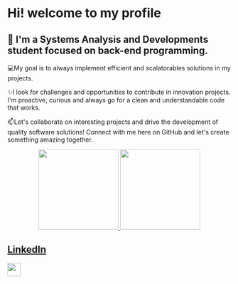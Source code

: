 <!DOCTYPE html>
<html lang="en">
<head>
  <meta charset="UTF-8">
  <meta name="viewport" content="width=device-width, initial-scale=1.0">
 
</head>
<body>
  <h1>Hi! welcome to my profile</h1>
  <h2>👋 I'm a Systems Analysis and Developments student focused on back-end programming.</h2> 

  
  <p> 💻My goal is to always implement efficient and scalatorables solutions in my projects.</p>
  <p> ✨I look for challenges and opportunities to contribute in innovation projects. I'm proactive, curious and always go for a clean and understandable code that works.</p>
  <p> 📫Let's collaborate on interesting projects and drive the development of quality software solutions! Connect with me here on GitHub and let's create something amazing together.</p>
  
  

  
 <div align="center">
  <a href="https://github.com/AraujoSam">
  <img height="180em" src="https://github-readme-stats.vercel.app/api?username=AraujoSam&show_icons=true&theme=radical&count_private=true&include_all_commits=true"/>
  <img height="180em" src="https://github-readme-stats.vercel.app/api/top-langs/?username=AraujoSam&theme=radical&langs_count=7&layout=compact"/>
</div>
   

   
  
  <h2>LinkedIn</h2>
  <a href="https://br.linkedin.com/in/samuel-araujo-3210261b6" target="_blank">
   <img height="30" src="https://img.shields.io/badge/-LinkedIn-%230077B5?style=for-the-badge&logo=linkedin&logoColor=white" target="_blank">
   
  </a>

</body>
</html>
